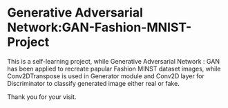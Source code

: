 # Generative Adversarial Network:GAN-Fashion-MNIST-Project

This is a self-learning project, while Generative Adversarial Network : GAN has been applied to recreate papular Fashion MINST dataset images, while Conv2DTranspose is used in Generator module and Conv2D layer for Discriminator to classify generated image either real or fake.

Thank you for your visit.
